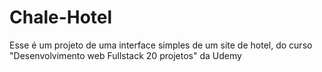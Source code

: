 # Chale-Hotel
 Esse é um projeto de uma interface simples de um site de hotel, do curso "Desenvolvimento web Fullstack 20 projetos" da Udemy
